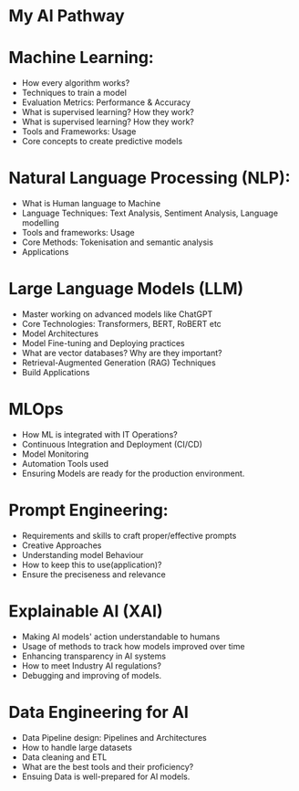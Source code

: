 # My AI Pathway

# Machine Learning:

  * How every algorithm works?
  * Techniques to train a model
  * Evaluation Metrics: Performance & Accuracy
  * What is supervised learning? How they work?
  * What is supervised learning? How they work?
  * Tools and Frameworks: Usage
  * Core concepts to create predictive models

# Natural Language Processing (NLP):

  * What is Human language to Machine
  * Language Techniques: Text Analysis, Sentiment Analysis, Language modelling
  * Tools and frameworks: Usage
  * Core Methods: Tokenisation and semantic analysis
  * Applications

# Large Language Models (LLM)

  * Master working on advanced models like ChatGPT
  * Core Technologies: Transformers, BERT, RoBERT etc
  * Model Architectures
  * Model Fine-tuning and Deploying practices
  * What are vector databases? Why are they important?
  * Retrieval-Augmented Generation (RAG) Techniques
  * Build Applications

# MLOps

  * How ML is integrated with IT Operations?
  * Continuous Integration and Deployment (CI/CD)
  * Model Monitoring
  * Automation Tools used
  * Ensuring Models are ready for the production environment.

# Prompt Engineering:

  * Requirements and skills to craft proper/effective prompts 
  * Creative Approaches
  * Understanding model Behaviour
  * How to keep this to use(application)?
  * Ensure the preciseness and relevance

# Explainable AI (XAI)

  * Making AI models' action understandable to humans
  * Usage of methods to track how models improved over time
  * Enhancing transparency in AI systems
  * How to meet Industry AI regulations?
  * Debugging and improving of models.
	
# Data Engineering for AI

  * Data Pipeline design: Pipelines and Architectures
  * How to handle large datasets
  * Data cleaning and ETL
  * What are the best tools and their proficiency?
  * Ensuing Data is well-prepared for AI models.
